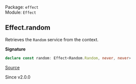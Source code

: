 Package: `effect`<br />
Module: `Effect`<br />

## Effect.random

Retrieves the `Random` service from the context.

**Signature**

```ts
declare const random: Effect<Random.Random, never, never>
```

[Source](https://github.com/Effect-TS/effect/tree/main/packages/effect/src/Effect.ts#L11521)

Since v2.0.0